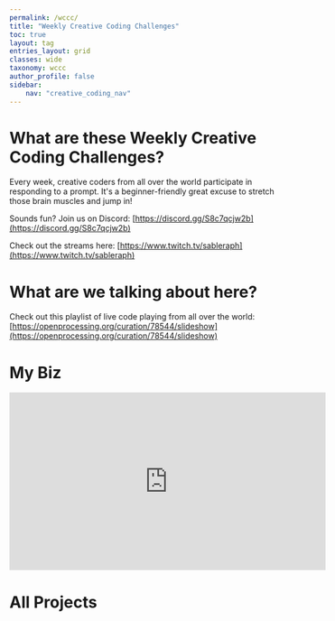 ```yaml
---
permalink: /wccc/
title: "Weekly Creative Coding Challenges"
toc: true
layout: tag
entries_layout: grid
classes: wide
taxonomy: wccc
author_profile: false
sidebar:
    nav: "creative_coding_nav"
---
```

# What are these Weekly Creative Coding Challenges?
Every week, creative coders from all over the world participate in responding to a prompt. It's a beginner-friendly great excuse to stretch those brain muscles and jump in!

Sounds fun? Join us on Discord: [https://discord.gg/S8c7qcjw2b](https://discord.gg/S8c7qcjw2b)

Check out the streams here: [https://www.twitch.tv/sableraph](https://www.twitch.tv/sableraph)

# What are we talking about here?
Check out this playlist of live code playing from all over the world: 
[https://openprocessing.org/curation/78544/slideshow](https://openprocessing.org/curation/78544/slideshow)

# My Biz

<iframe width="560" height="315" src="https://www.youtube.com/embed/videoseries?si=ANF1IPoF_oNOF9ky&amp;list=PLFQlXhwnTBUFMTUznWv1Q-eKfxKIGFZPa" title="YouTube video player" frameborder="0" allow="accelerometer; autoplay; clipboard-write; encrypted-media; gyroscope; picture-in-picture; web-share" referrerpolicy="strict-origin-when-cross-origin" allowfullscreen></iframe>

# All Projects